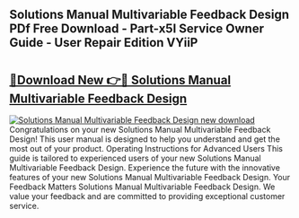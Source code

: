 ## Solutions Manual Multivariable Feedback Design PDf Free Download - Part-x5I Service Owner Guide - User Repair Edition VYiiP

# <h2><a href="http://bc84556.oget.top/?id=Solutions+Manual+Multivariable+Feedback+Design">🔗Download New 👉🔴 Solutions Manual Multivariable Feedback Design</a></h2>

[![Solutions Manual Multivariable Feedback Design new download](https://i.imgur.com/5g1atiW.png)](http://bc84556.oget.top/?id=Solutions+Manual+Multivariable+Feedback+Design)
Congratulations on your new Solutions Manual Multivariable Feedback Design! This user manual is designed to help you understand and get the most out of your product. Operating Instructions for Advanced Users This guide is tailored to experienced users of your new Solutions Manual Multivariable Feedback Design. Experience the future with the innovative features of your new Solutions Manual Multivariable Feedback Design. Your Feedback Matters Solutions Manual Multivariable Feedback Design. We value your feedback and are committed to providing exceptional customer service.
